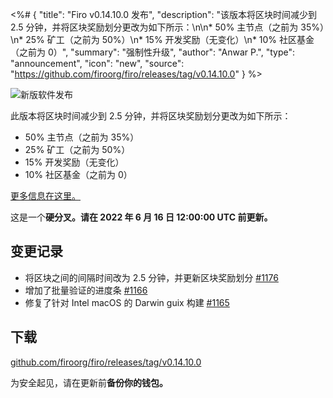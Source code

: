 <%# {
  "title": "Firo v0.14.10.0 发布",
  "description": "该版本将区块时间减少到 2.5 分钟，并将区块奖励划分更改为如下所示：\n\n* 50% 主节点（之前为 35%）\n* 25% 矿工（之前为 50%）\n* 15% 开发奖励（无变化）\n* 10% 社区基金（之前为 0）",
  "summary": "强制性升级",
  "author": "Anwar P.",
  "type": "announcement",
  "icon": "new",
  "source": "https://github.com/firoorg/firo/releases/tag/v0.14.10.0"
} %>

![新版软件发布](new_software.png)

此版本将区块时间减少到 2.5 分钟，并将区块奖励划分更改为如下所示：

* 50% 主节点（之前为 35%）
* 25% 矿工（之前为 50%）
* 15% 开发奖励（无变化）
* 10% 社区基金（之前为 0）

[更多信息在这里。](2022-05-09-firo-upcoming-tokenomics-change.html)

这是一个**硬分叉。请在 2022 年 6 月 16 日 12:00:00 UTC 前更新。**

## 变更记录

* 将区块之间的间隔时间改为 2.5 分钟，并更新区块奖励划分 [#1176](https://github.com/firoorg/firo/pull/1176)
* 增加了批量验证的进度条 [#1166](https://github.com/firoorg/firo/pull/1166)
* 修复了针对 Intel macOS 的 Darwin guix 构建 [#1165](https://github.com/firoorg/firo/pull/1165)

## 下载

[github.com/firoorg/firo/releases/tag/v0.14.10.0](https://github.com/firoorg/firo/releases/tag/v0.14.10.0)

为安全起见，请在更新前**备份你的钱包。**
